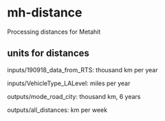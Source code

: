 # mh-distance
Processing distances for Metahit

## units for distances

inputs/190918_data_from_RTS:	thousand km per year

inputs/VehicleType_LALevel:	miles per year

outputs/mode_road_city:		thousand km, 6 years

outputs/all_distances:		km per week
